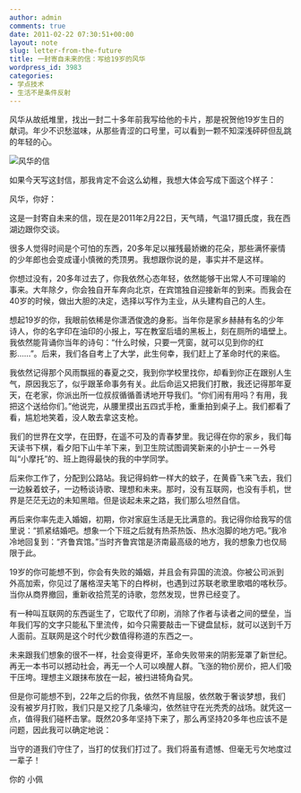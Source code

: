 ```yaml
---
author: admin
comments: true
date: 2011-02-22 07:30:51+00:00
layout: note
slug: letter-from-the-future
title: 一封寄自未来的信：写给19岁的风华
wordpress_id: 3983
categories:
- 学点技术
- 生活不是条件反射
---
```


风华从故纸堆里，找出一封二十多年前我写给他的卡片，那是祝贺他19岁生日的献词。年少不识愁滋味，从那些青涩的口号里，可以看到一颗不知深浅砰砰但乱跳的年轻的心。

![风华的信](http://www.baibanbao.net/wp-content/uploads/2011/02/letter-to-fenghua.jpg)

如果今天写这封信，那我肯定不会这么幼稚，我想大体会写成下面这个样子：

风华，你好：

这是一封寄自未来的信，现在是2011年2月22日，天气晴，气温17摄氏度，我在西湖边跟你交谈。

很多人觉得时间是个可怕的东西，20多年足以摧残最娇嫩的花朵，那些满怀豪情的少年郎也会变成谨小慎微的秃顶男。我想跟你说的是，事实并不是这样。

你想过没有，20多年过去了，你我依然心态年轻，依然能够干出常人不可理喻的事来。大年除夕，你会独自开车奔向北京，在宾馆独自迎接新年的到来。而我会在40岁的时候，做出大胆的决定，选择以写作为主业，从头建构自己的人生。

想起19岁的你，我眼前依稀是你潇洒俊逸的身影。当年你是家乡赫赫有名的少年诗人，你的名字印在油印的小报上，写在教室后墙的黑板上，刻在厕所的墙壁上。我依然能背诵你当年的诗句：“什么时候，只要一凭窗，就可以见到你的红影……”。后来，我们各自考上了大学，此生何幸，我们赶上了革命时代的来临。

我依然记得那个风雨飘摇的春夏之交，我到你学校里找你，却看到你正在跟别人生气，原因我忘了，似乎跟革命事务有关。此后命运又把我们打散，我还记得那年夏天，在老家，你派出所一位叔叔循循善诱地开导我们。“你们闹有用吗？有用，我把这个送给你们。”他说完，从腰里摸出五四式手枪，重重拍到桌子上。我们都看了看，尴尬地笑着，没人敢去拿这支枪。

我们的世界在文学，在田野，在遥不可及的青春梦里。我记得在你的家乡，我们每天读书下棋，看夕阳下山牛羊下来，到卫生院试图调笑新来的小护士－－外号叫“小摩托”的、班上跑得最快的我的中学同学。

后来你工作了，分配到公路站。我记得蚂蚱一样大的蚊子，在黄昏飞来飞去，我们一边躲着蚊子，一边畅谈诗歌、理想和未来。那时，没有互联网，也没有手机，世界是茫茫无边的未知黑暗。但是谈起未来之路，我们那么坦然自信。

再后来你率先走入婚姻，初期，你对家庭生活是无比满意的。我记得你给我写的信里说：“抓紧结婚吧。想象一个下班之后就有热茶热饭、热水泡脚的地方吧。”我冷冷地回复到：“齐鲁宾馆。”当时齐鲁宾馆是济南最高级的地方，我的想象力也仅局限于此。

19岁的你可能想不到，你会有失败的婚姻，并且会有异国的流浪。你被公司派到外高加索，你见过了屠格涅夫笔下的白桦树，也遇到过苏联老歌里歌唱的喀秋莎。当你从商界撤回，重新收拾荒芜的诗歌，忽然发现，世界已经变了。

有一种叫互联网的东西诞生了，它取代了印刷，消除了作者与读者之间的壁垒，当年我们写的文字只能私下里流传，如今只需要敲击一下键盘鼠标，就可以送到千万人面前。互联网是这个时代少数值得称道的东西之一。

未来跟我们想象的很不一样，社会变得更坏，革命失败带来的阴影笼罩了新世纪。再无一本书可以撼动社会，再无一个人可以唤醒人群。飞涨的物价房价，把人们吸干压垮。理想主义跟抹布放在一起，被扫进犄角旮旯。

但是你可能想不到，22年之后的你我，依然不肯屈服，依然敢于奢谈梦想，我们没有被岁月打败，我们只是又挖了几条壕沟，依然驻守在光秃秃的战场。就凭这一点，值得我们碰杯击掌。既然20多年坚持下来了，那么再坚持20多年也应该不是问题，因此我可以确定地说：

当守的道我们守住了，当打的仗我们打过了。我们将虽有遗憾、但毫无亏欠地度过一辈子！

你的
小佩


